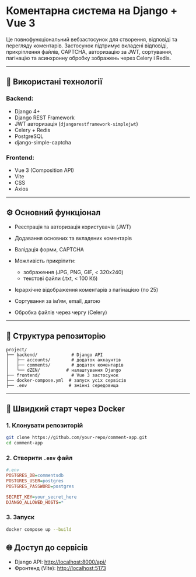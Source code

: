 # Коментарна система на Django + Vue 3

Це повнофункціональний вебзастосунок для створення, відповіді та перегляду коментарів. Застосунок підтримує вкладені відповіді, прикріплення файлів, CAPTCHA, авторизацію за JWT, сортування, пагінацію та асинхронну обробку зображень через Celery і Redis.

---

## 🔧 Використані технології

### Backend:

* Django 4+
* Django REST Framework
* JWT авторизація (`djangorestframework-simplejwt`)
* Celery + Redis
* PostgreSQL
* django-simple-captcha

### Frontend:

* Vue 3 (Composition API)
* Vite
* CSS
* Axios

---

## ⚙️ Основний функціонал

* Реєстрація та авторизація користувачів (JWT)
* Додавання основних та вкладених коментарів
* Валідація форми, CAPTCHA
* Можливість прикріпити:

  * зображення (JPG, PNG, GIF, < 320x240)
  * текстові файли (.txt, < 100 Кб)
* Ієрархічне відображення коментарів з пагінацією (по 25)
* Сортування за ім’ям, email, датою
* Обробка файлів через чергу (Celery)

---

## 📁 Структура репозиторію

```
project/
├── backend/             # Django API
│   ├── accounts/        # додаток аккаунтів
│   ├── comments/        # додаток коментарів
│   └── dZEN/          # налаштування Django
├── frontend/            # Vue 3 застосунок
├── docker-compose.yml  # запуск усіх сервісів
├── .env                # змінні середовища
```

---

## 🚀 Швидкий старт через Docker

### 1. Клонувати репозиторій

```bash
git clone https://github.com/your-repo/comment-app.git
cd comment-app
```

### 2. Створити `.env` файл

```ini
#.env
POSTGRES_DB=commentsdb
POSTGRES_USER=postgres
POSTGRES_PASSWORD=postgres

SECRET_KEY=your_secret_here
DJANGO_ALLOWED_HOSTS=*
```

### 3. Запуск

```bash
docker compose up --build
```

## 🌐 Доступ до сервісів

* Django API: [http://localhost:8000/api/](http://localhost:8000/api/)
* Фронтенд (Vite): [http://localhost:5173](http://localhost:5173)
